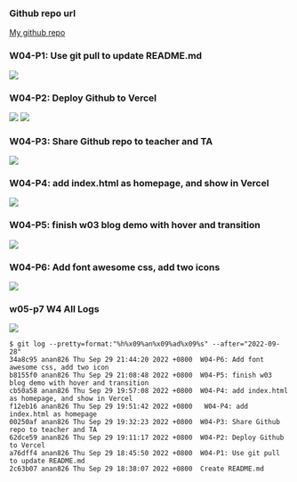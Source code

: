 ### Github repo url

[My github repo](https://github.com/anan826/1111-sweb-1N-demo-211410658.git)

### W04-P1: Use git pull to update README.md

![](./w04_58.png)

### W04-P2: Deploy Github to Vercel

![](./w04-p2-1.png)
![](./w04-p2-2.png)

### W04-P3: Share Github repo to teacher and TA

![](w04-p3.png)

### W04-P4: add index.html as homepage, and show in Vercel

![](w04-p4.png)

### W04-P5: finish w03 blog demo with hover and transition

![](w04-p5.png)

### W04-P6: Add font awesome css, add two icons

![](w04-p6.png)

### w05-p7 W4 All Logs

![](./w04-p7.png)

```
$ git log --pretty=format:"%h%x09%an%x09%ad%x09%s" --after="2022-09-28"
34a8c95 anan826 Thu Sep 29 21:44:20 2022 +0800  W04-P6: Add font awesome css, add two icon
b8155f0 anan826 Thu Sep 29 21:08:48 2022 +0800  W04-P5: finish w03 blog demo with hover and transition
cb50a58 anan826 Thu Sep 29 19:57:08 2022 +0800  W04-P4: add index.html as homepage, and show in Vercel
f12eb16 anan826 Thu Sep 29 19:51:42 2022 +0800   W04-P4: add index.html as homepage
00250af anan826 Thu Sep 29 19:32:23 2022 +0800  W04-P3: Share Github repo to teacher and TA
62dce59 anan826 Thu Sep 29 19:11:17 2022 +0800  W04-P2: Deploy Github to Vercel
a76dff4 anan826 Thu Sep 29 18:45:50 2022 +0800  W04-P1: Use git pull to update README.md
2c63b07 anan826 Thu Sep 29 18:38:07 2022 +0800  Create README.md
```
